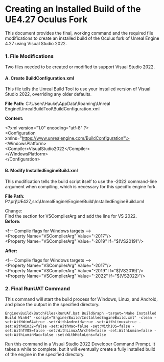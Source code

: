 # **Creating an Installed Build of the  UE4.27 Oculus Fork**

This document provides the final, working command and the required file modifications to create an installed build of the Oculus fork of Unreal Engine 4.27 using Visual Studio 2022\.

### **1\. File Modifications**

Two files needed to be created or modified to support Visual Studio 2022\.

#### **A. Create BuildConfiguration.xml**

This file tells the Unreal Build Tool to use your installed version of Visual Studio 2022, overriding any older defaults.

**File Path:** C:\\Users\\Hauke\\AppData\\Roaming\\Unreal Engine\\UnrealBuildTool\\BuildConfiguration.xml

**Content:**

\<?xml version="1.0" encoding="utf-8" ?\>  
\<Configuration xmlns="https://www.unrealengine.com/BuildConfiguration"\>  
    \<WindowsPlatform\>  
        \<Compiler\>VisualStudio2022\</Compiler\>  
    \</WindowsPlatform\>  
\</Configuration\>

#### **B. Modify InstalledEngineBuild.xml**

This modification tells the build script itself to use the \-2022 command-line argument when compiling, which is necessary for this specific engine fork.

**File Path:** P:\\prj\\UE427\_src\\UnrealEngine\\Engine\\Build\\InstalledEngineBuild.xml

Change:  
Find the section for VSCompilerArg and add the line for VS 2022\.  
**Before:**

\<\!-- Compile flags for Windows targets \--\>  
\<Property Name="VSCompilerArg" Value="-2017"/\>  
\<Property Name="VSCompilerArg" Value="-2019" If="$(VS2019)"/\>

**After:**

\<\!-- Compile flags for Windows targets \--\>  
\<Property Name="VSCompilerArg" Value="-2017"/\>  
\<Property Name="VSCompilerArg" Value="-2019" If="\$(VS2019)"/\>  
\<Property Name="VSCompilerArg" Value="-2022" If="\$(VS2022)"/\>  


### **2\. Final RunUAT Command**

This command will start the build process for Windows, Linux, and Android, and place the output in the specified directory.

```
Engine\Build\BatchFiles\RunUAT.bat BuildGraph -target="Make Installed Build Win64" -script="Engine/Build/InstalledEngineBuild.xml" -clean -set:WithWin64=true -set:WithAndroid=true -set:WithLinux=true -set:WithWin32=false -set:WithMac=false -set:WithIOS=false -set:WithTVOS=false -set:WithLinuxAArch64=false -set:WithLumin=false -set:WithLuminMac=false -set:WithHoloLens=false
```

Run this command in a Visual Studio 2022 Developer Command Prompt. It takes a while to complete, but it will eventually create a fully installed build of the engine in the specified directory.

